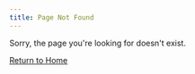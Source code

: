 ```yaml
---
title: Page Not Found
---
```


Sorry, the page you're looking for doesn't exist.

[Return to Home](/)
